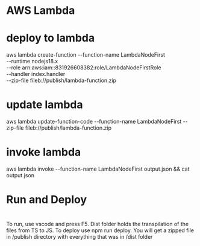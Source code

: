 #
# AWS Lambda
#

# deploy to lambda
aws lambda create-function --function-name LambdaNodeFirst \
  --runtime nodejs18.x \
  --role arn:aws:iam::831926608382:role/LambdaNodeFirstRole \
  --handler index.handler \
  --zip-file fileb://publish/lambda-function.zip

# update lambda
aws lambda update-function-code --function-name LambdaNodeFirst --zip-file fileb://publish/lambda-function.zip

# invoke lambda
aws lambda invoke --function-name LambdaNodeFirst output.json && cat output.json


#
# Run and Deploy
#
To run, use vscode and press F5.
Dist folder holds the transpilation of the files from TS to JS.
To deploy use npm run deploy. You will get a zipped file in /publish directory with everything that was in /dist folder
